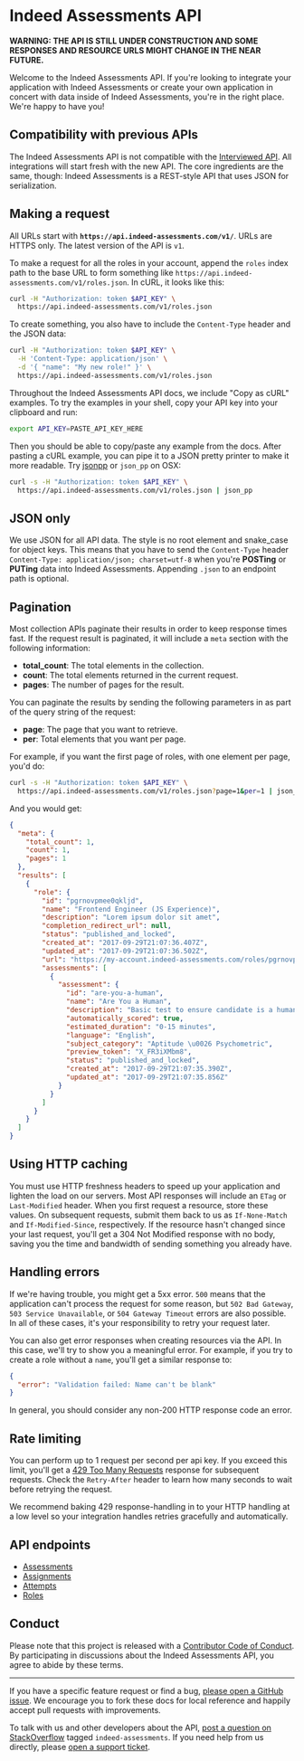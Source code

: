 # Indeed Assessments API

**WARNING: THE API IS STILL UNDER CONSTRUCTION AND SOME RESPONSES AND
RESOURCE URLS MIGHT CHANGE IN THE NEAR FUTURE.**

Welcome to the Indeed Assessments API. If you're looking to integrate your
application with Indeed Assessments or create your own application in concert
with data inside of Indeed Assessments, you're in the right place. We're happy
to have you!


## Compatibility with previous APIs

The Indeed Assessments API is not compatible with the [Interviewed
API](https://github.com/prehire/interviewed-api). All integrations will start 
fresh with the new API. The core ingredients are the same, though: Indeed
Assessments is a REST-style API that uses JSON for serialization.


## Making a request

All URLs start with **`https://api.indeed-assessments.com/v1/`**. URLs are
HTTPS only. The latest version of the API is `v1`.

To make a request for all the roles in your account, append the `roles`
index path to the base URL to form something like
`https://api.indeed-assessments.com/v1/roles.json`. In cURL, it looks like
this:

```bash
curl -H "Authorization: token $API_KEY" \
  https://api.indeed-assessments.com/v1/roles.json
```

To create something, you also have to include the `Content-Type` header and the
JSON data:

```bash
curl -H "Authorization: token $API_KEY" \
  -H 'Content-Type: application/json' \
  -d '{ "name": "My new role!" }' \
  https://api.indeed-assessments.com/v1/roles.json
```

Throughout the Indeed Assessments API docs, we include "Copy as cURL" examples.
To try the examples in your shell, copy your API key into your clipboard and
run:

```bash
export API_KEY=PASTE_API_KEY_HERE
```

Then you should be able to copy/paste any example from the docs. After pasting
a cURL example, you can pipe it to a JSON pretty printer to make it more
readable. Try [jsonpp](https://jmhodges.github.io/jsonpp/) or `json_pp` on OSX:

```bash
curl -s -H "Authorization: token $API_KEY" \
  https://api.indeed-assessments.com/v1/roles.json | json_pp
```


## JSON only

We use JSON for all API data. The style is no root element and snake\_case for
object keys. This means that you have to send the `Content-Type` header
`Content-Type: application/json; charset=utf-8` when you're **POSTing** or
**PUTing** data into Indeed Assessments. Appending `.json` to an endpoint path
is optional.


## Pagination

Most collection APIs paginate their results in order to keep response times
fast. If the request result is paginated, it will include a `meta` section with
the following information:

- **total_count**: The total elements in the collection.
- **count**: The total elements returned in the current request.
- **pages**: The number of pages for the result.

You can paginate the results by sending the following parameters in as part of
the query string of the request:

- **page**: The page that you want to retrieve.
- **per**: Total elements that you want per page.

For example, if you want the first page of roles, with one element per page,
you'd do:

```bash
curl -s -H "Authorization: token $API_KEY" \
  https://api.indeed-assessments.com/v1/roles.json?page=1&per=1 | json_pp
```

And you would get:

```json
{
  "meta": {
    "total_count": 1,
    "count": 1,
    "pages": 1
  },
  "results": [
    {
      "role": {
        "id": "pgrnovpmee0qkljd",
        "name": "Frontend Engineer (JS Experience)",
        "description": "Lorem ipsum dolor sit amet",
        "completion_redirect_url": null,
        "status": "published_and_locked",
        "created_at": "2017-09-29T21:07:36.407Z",
        "updated_at": "2017-09-29T21:07:36.502Z",
        "url": "https://my-account.indeed-assessments.com/roles/pgrnovpmee0qkljd",
        "assessments": [
          {
            "assessment": {
              "id": "are-you-a-human",
              "name": "Are You a Human",
              "description": "Basic test to ensure candidate is a human and not a robot or dog.",
              "automatically_scored": true,
              "estimated_duration": "0-15 minutes",
              "language": "English",
              "subject_category": "Aptitude \u0026 Psychometric",
              "preview_token": "X_FR3iXMbm8",
              "status": "published_and_locked",
              "created_at": "2017-09-29T21:07:35.390Z",
              "updated_at": "2017-09-29T21:07:35.856Z"
            }
          }
        ]
      }
    }
  ]
}
```


## Using HTTP caching

You must use HTTP freshness headers to speed up your application and lighten
the load on our servers. Most API responses will include an `ETag` or
`Last-Modified` header. When you first request a resource, store these values.
On subsequent requests, submit them back to us as `If-None-Match` and
`If-Modified-Since`, respectively. If the resource hasn't changed since your
last request, you'll get a 304 Not Modified response with no body, saving you
the time and bandwidth of sending something you already have.



## Handling errors

If we're having trouble, you might get a 5xx error. `500` means that the
application can't process the request for some reason, but `502 Bad Gateway`,
`503 Service Unavailable`, or `504 Gateway Timeout` errors are also possible.
In all of these cases, it's your responsibility to retry your request later.

You can also get error responses when creating resources via the API. In this
case, we'll try to show you a meaningful error. For example, if you try to
create a role without a `name`, you'll get a similar response to:

```json
{
  "error": "Validation failed: Name can't be blank"
}
```

In general, you should consider any non-200 HTTP response code an error.

## Rate limiting

You can perform up to 1 request per second per api key. If you exceed this
limit, you'll get a [429 Too Many
Requests](http://tools.ietf.org/html/draft-nottingham-http-new-status-02#section-4)
response for subsequent requests. Check the `Retry-After` header to learn how
many seconds to wait before retrying the request.

We recommend baking 429 response-handling in to your HTTP handling at a low
level so your integration handles retries gracefully and automatically.


## API endpoints

- [Assessments](sections/assessments.md#assessments)
- [Assignments](sections/assignments.md#assignments)
- [Attempts](sections/attempts.md#attempts)
- [Roles](sections/roles.md#roles)


## Conduct

Please note that this project is released with a [Contributor Code of
Conduct](CONDUCT.md). By participating in discussions about the Indeed
Assessments API, you agree to abide by these terms.


---

If you have a specific feature request or find a bug, [please open a GitHub
issue](https://github.com/juandazapata/ia-api-docs/issues/new). We encourage
you to fork these docs for local reference and happily accept pull requests
with improvements.

To talk with us and other developers about the API, [post a question on
StackOverflow](http://stackoverflow.com/questions/ask) tagged
`indeed-assessments`. If you need help from us directly, please [open a support
ticket](https://indeed-assessments.com/support).
